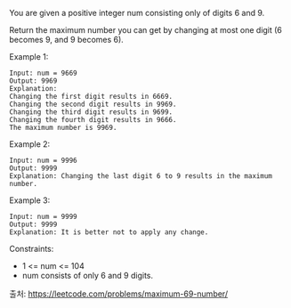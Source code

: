 You are given a positive integer num consisting only of digits 6 and 9.

Return the maximum number you can get by changing at most one digit (6 becomes 9, and 9 becomes 6).

Example 1:

```
Input: num = 9669
Output: 9969
Explanation:
Changing the first digit results in 6669.
Changing the second digit results in 9969.
Changing the third digit results in 9699.
Changing the fourth digit results in 9666.
The maximum number is 9969.
```

Example 2:

```
Input: num = 9996
Output: 9999
Explanation: Changing the last digit 6 to 9 results in the maximum number.
```

Example 3:

```
Input: num = 9999
Output: 9999
Explanation: It is better not to apply any change.
```

Constraints:

- 1 <= num <= 104
- num consists of only 6 and 9 digits.

출처: https://leetcode.com/problems/maximum-69-number/
